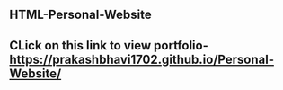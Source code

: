 ## HTML-Personal-Website 
## CLick on this link to view portfolio-https://prakashbhavi1702.github.io/Personal-Website/
